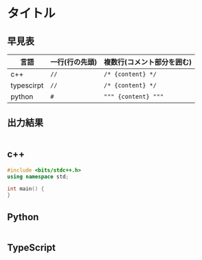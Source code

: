 # タイトル

## 早見表

|言語      |一行(行の先頭)|複数行(コメント部分を囲む)     |
|----------|-------------|-----------------------------|
|c++       |`//`         |`/* {content} */`            |
|typescirpt|`//`         |`/* {content} */`            |
|python    |`#`          |`""" {content} """`          |

## 出力結果

```
```

## c++

```c++
#include <bits/stdc++.h>
using namespace std;

int main() {
}
```

## Python

```python
```

## TypeScript

```ts
```